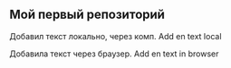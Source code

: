 ## Мой первый репозиторий

Добавил текст локально, через комп. Add en text local

Добавила текст через браузер. Add en text in browser
